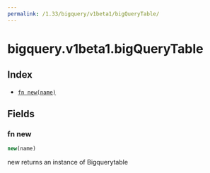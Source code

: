 ```yaml
---
permalink: /1.33/bigquery/v1beta1/bigQueryTable/
---
```


# bigquery.v1beta1.bigQueryTable



## Index

* [`fn new(name)`](#fn-new)

## Fields

### fn new

```ts
new(name)
```

new returns an instance of Bigquerytable